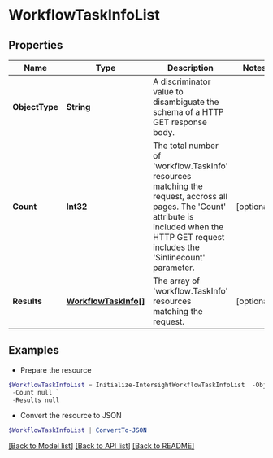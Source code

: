 # WorkflowTaskInfoList
## Properties

Name | Type | Description | Notes
------------ | ------------- | ------------- | -------------
**ObjectType** | **String** | A discriminator value to disambiguate the schema of a HTTP GET response body. | 
**Count** | **Int32** | The total number of &#39;workflow.TaskInfo&#39; resources matching the request, accross all pages. The &#39;Count&#39; attribute is included when the HTTP GET request includes the &#39;$inlinecount&#39; parameter. | [optional] 
**Results** | [**WorkflowTaskInfo[]**](WorkflowTaskInfo.md) | The array of &#39;workflow.TaskInfo&#39; resources matching the request. | [optional] 

## Examples

- Prepare the resource
```powershell
$WorkflowTaskInfoList = Initialize-IntersightWorkflowTaskInfoList  -ObjectType null `
 -Count null `
 -Results null
```

- Convert the resource to JSON
```powershell
$WorkflowTaskInfoList | ConvertTo-JSON
```

[[Back to Model list]](../README.md#documentation-for-models) [[Back to API list]](../README.md#documentation-for-api-endpoints) [[Back to README]](../README.md)

